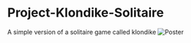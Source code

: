# Project-Klondike-Solitaire
A simple version of a solitaire game called klondike
![Poster](https://user-images.githubusercontent.com/67246273/175480575-b95262bc-dbae-4d14-a33e-6d5ee67990e4.jpg)
